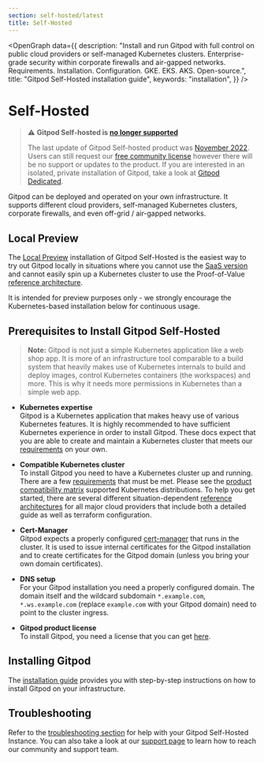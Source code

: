 ```yaml
---
section: self-hosted/latest
title: Self-Hosted
---
```


<script lang="ts">
  import OpenGraph from "$lib/components/open-graph.svelte";
</script>

<OpenGraph
data={{
    description:
      "Install and run Gitpod with full control on public cloud providers or self-managed Kubernetes clusters. Enterprise-grade security within corporate firewalls and air-gapped networks. Requirements. Installation. Configuration. GKE. EKS. AKS. Open-source.",
    title: "Gitpod Self-Hosted installation guide",
    keywords: "installation",
  }}
/>

# Self-Hosted

> ⚠️ **Gitpod Self-hosted is [no longer supported](/blog/introducing-gitpod-dedicated)**
>
> The last update of Gitpod Self-hosted product was [November 2022](/changelog/november-self-hosted-release). Users can still request our [free community license](/community-license) however there will be no support or updates to the product. If you are interested in an isolated, private installation of Gitpod, take a look at [Gitpod Dedicated](/dedicated).

Gitpod can be deployed and operated on your own infrastructure. It supports different cloud providers, self-managed Kubernetes clusters, corporate firewalls, and even off-grid / air-gapped networks.

## Local Preview

The [Local Preview](/docs/configure/self-hosted/latest/local-preview) installation of Gitpod Self-Hosted is the easiest way to try out Gitpod locally in situations where you cannot use the [SaaS version](https://gitpod.io/workspaces/) and cannot easily spin up a Kubernetes cluster to use the Proof-of-Value [reference architecture](/docs/configure/self-hosted/latest/reference-architecture).

It is intended for preview purposes only - we strongly encourage the Kubernetes-based installation below for continuous usage.

## Prerequisites to Install Gitpod Self-Hosted

> **Note:** Gitpod is not just a simple Kubernetes application like a web shop app. It is more of an infrastructure tool comparable to a build system that heavily makes use of Kubernetes internals to build and deploy images, control Kubernetes containers (the workspaces) and more. This is why it needs more permissions in Kubernetes than a simple web app.

-   **Kubernetes expertise** <br />
    Gitpod is a Kubernetes application that makes heavy use of various Kubernetes features. It is highly recommended to have sufficient Kubernetes experience in order to install Gitpod. These docs expect that you are able to create and maintain a Kubernetes cluster that meets our [requirements](./latest/requirements) on your own.

-   **Compatible Kubernetes cluster** <br />
    To install Gitpod you need to have a Kubernetes cluster up and running. There are a few [requirements](/docs/configure/self-hosted/latest/requirements) that must be met. Please see the [product compatibility matrix](/docs/references/compatibility?admin) supported Kubernetes distributions. To help you get started, there are several different situation-dependent [reference architectures](./latest/reference-architecture) for all major cloud providers that include both a detailed guide as well as terraform configuration.

-   **Cert-Manager** <br />
    Gitpod expects a properly configured [cert-manager](https://cert-manager.io/) that runs in the cluster. It is used to issue internal certificates for the Gitpod installation and to create certificates for the Gitpod domain (unless you bring your own domain certificates).

-   **DNS setup** <br />
    For your Gitpod installation you need a properly configured domain. The domain itself and the wildcard subdomain `*.example.com`, `*.ws.example.com` (replace `example.com` with your Gitpod domain) need to point to the cluster ingress.

-   **Gitpod product license** <br />
    To install Gitpod, you need a license that you can get [here](/community-license).

## Installing Gitpod

The [installation guide](./latest/installing-gitpod) provides you with step-by-step instructions on how to install Gitpod on your infrastructure.

## Troubleshooting

Refer to the [troubleshooting section](./latest/troubleshooting) for help with your Gitpod Self-Hosted Instance. You can also take a look at our [support page](/support) to learn how to reach our community and support team.
